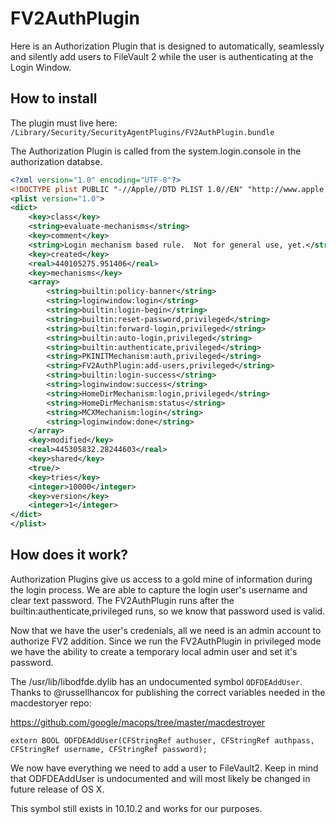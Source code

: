 # FV2AuthPlugin

Here is an Authorization Plugin that is designed to automatically, seamlessly and silently add users to FileVault 2 while the user is authenticating at the Login Window.

## How to install

The plugin must live here: `/Library/Security/SecurityAgentPlugins/FV2AuthPlugin.bundle`

The Authorization Plugin is called from the system.login.console in the authorization databse.

```xml
<?xml version="1.0" encoding="UTF-8"?>
<!DOCTYPE plist PUBLIC "-//Apple//DTD PLIST 1.0//EN" "http://www.apple.com/DTDs/PropertyList-1.0.dtd">
<plist version="1.0">
<dict>
	<key>class</key>
	<string>evaluate-mechanisms</string>
	<key>comment</key>
	<string>Login mechanism based rule.  Not for general use, yet.</string>
	<key>created</key>
	<real>440105275.951406</real>
	<key>mechanisms</key>
	<array>
		<string>builtin:policy-banner</string>
		<string>loginwindow:login</string>
		<string>builtin:login-begin</string>
		<string>builtin:reset-password,privileged</string>
		<string>builtin:forward-login,privileged</string>
		<string>builtin:auto-login,privileged</string>
		<string>builtin:authenticate,privileged</string>
		<string>PKINITMechanism:auth,privileged</string>
		<string>FV2AuthPlugin:add-users,privileged</string>
		<string>builtin:login-success</string>
		<string>loginwindow:success</string>
		<string>HomeDirMechanism:login,privileged</string>
		<string>HomeDirMechanism:status</string>
		<string>MCXMechanism:login</string>
		<string>loginwindow:done</string>
	</array>
	<key>modified</key>
	<real>445305832.28244603</real>
	<key>shared</key>
	<true/>
	<key>tries</key>
	<integer>10000</integer>
	<key>version</key>
	<integer>1</integer>
</dict>
</plist>
```
## How does it work?

Authorization Plugins give us access to a gold mine of information during the login process. We are able to capture the login user's username and clear text password. The FV2AuthPlugin runs after the builtin:authenticate,privileged runs, so we know that password used is valid.

Now that we have the user's credenials, all we need is an admin account to authorize FV2 addition. Since we run the FV2AuthPlugin in privileged mode we have the ability to create a temporary local admin user and set it's password.

The /usr/lib/libodfde.dylib has an undocumented symbol ` ODFDEAddUser `. Thanks to @russellhancox for publishing the correct variables needed in the macdestoryer repo:

https://github.com/google/macops/tree/master/macdestroyer

```objective0c
extern BOOL ODFDEAddUser(CFStringRef authuser, CFStringRef authpass, CFStringRef username, CFStringRef password);
```

We now have everything we need to add a user to FileVault2. Keep in mind that ODFDEAddUser is undocumented and will most likely be changed in future release of OS X.

This symbol still exists in 10.10.2 and works for our purposes.

